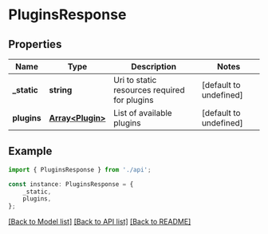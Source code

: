 # PluginsResponse


## Properties

Name | Type | Description | Notes
------------ | ------------- | ------------- | -------------
**_static** | **string** | Uri to static resources required for plugins | [default to undefined]
**plugins** | [**Array&lt;Plugin&gt;**](Plugin.md) | List of available plugins | [default to undefined]

## Example

```typescript
import { PluginsResponse } from './api';

const instance: PluginsResponse = {
    _static,
    plugins,
};
```

[[Back to Model list]](../README.md#documentation-for-models) [[Back to API list]](../README.md#documentation-for-api-endpoints) [[Back to README]](../README.md)
